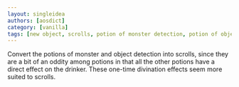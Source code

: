 ```yaml
---
layout: singleidea
authors: [aosdict]
category: [vanilla]
tags: [new object, scrolls, potion of monster detection, potion of object detection]
---
```

Convert the potions of monster and object detection into scrolls, since they are a bit of an oddity among potions in that all the other potions have a direct effect on the drinker. These one-time divination effects seem more suited to scrolls.
